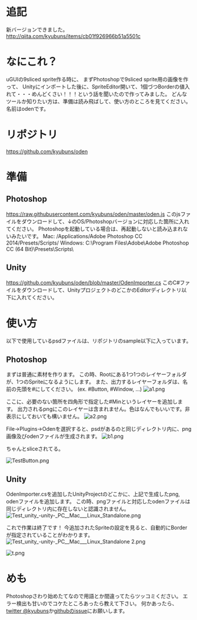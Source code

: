 # 追記

新バージョンできました。
http://qiita.com/kyubuns/items/cb01f926966b51a5501c

# なにこれ？

uGUIの9sliced sprite作る時に、
まずPhotoshopで9sliced sprite用の画像を作って、
Unityにインポートした後に、SpriteEditor開いて、1個づつBorderの値入れて・・・めんどくさい！！！という話を聞いたので作ってみました。
どんなツールか知りたい方は、準備は読み飛ばして、使い方のところを見てください。
名前はodenです。

# リポジトリ

https://github.com/kyubuns/oden

# 準備

## Photoshop

https://raw.githubusercontent.com/kyubuns/oden/master/oden.js
このjsファイルをダウンロードして、↓のOS/Photoshopバージョンに対応した箇所に入れてください。
Photoshopを起動している場合は、再起動しないと読み込まれないみたいです。
Mac: /Applications/Adobe Photoshop CC 2014/Presets/Scripts/
Windows: C:\Program Files\Adobe\Adobe Photoshop CC (64 Bit)\Presets\Scripts\

## Unity

https://github.com/kyubuns/oden/blob/master/OdenImporter.cs
このC#ファイルをダウンロードして、UnityプロジェクトのどこかのEditorディレクトリ以下に入れてください。

# 使い方

以下で使用しているpsdファイルは、リポジトリのsample以下に入っています。

## Photoshop

まずは普通に素材を作ります。
この時、Rootにある1つ1つのレイヤーフォルダが、1つのSpriteになるようにします。
また、出力するレイヤーフォルダは、名前の先頭を#にしてください。
(ex. #Button, #Window, ...)
![a1.png](https://qiita-image-store.s3.amazonaws.com/0/6459/c18ef76b-0ffd-7ed1-9706-af22b10ba473.png)

ここに、必要のない箇所を四角形で指定した#Minというレイヤーを追加します。
出力されるpngにこのレイヤーは含まれません。色はなんでもいいです。非表示にしておいても構いません。
![a2.png](https://qiita-image-store.s3.amazonaws.com/0/6459/6f55e5dd-eee8-991d-720a-2af8d784ed48.png)

File->Plugins->Odenを選択すると、psdがあるのと同じディレクトリ内に、png画像及びodenファイルが生成されます。
![b1.png](https://qiita-image-store.s3.amazonaws.com/0/6459/74e3cbe1-5832-563d-87aa-a9b9cce4483f.png)

ちゃんとsliceされてる。

![TestButton.png](https://qiita-image-store.s3.amazonaws.com/0/6459/4f201bf8-5531-6430-58eb-6350633a984c.png)

## Unity

OdenImporter.csを追加したUnityProjectのどこかに、上記で生成したpng, odenファイルを追加します。
この時、pngファイルと対応したodenファイルは同じディレクトリ内に存在しないと認識されません。
![Test_unity_-_unity_-_PC__Mac___Linux_Standalone.png](https://qiita-image-store.s3.amazonaws.com/0/6459/3739ccc0-b5bd-df54-84d1-d1d545a5bc0d.png)

これで作業は終了です！
今追加されたSpriteの設定を見ると、自動的にBorderが指定されていることがわかります。
![Test_unity_-_unity_-_PC__Mac___Linux_Standalone 2.png](https://qiita-image-store.s3.amazonaws.com/0/6459/53940c9a-0030-f371-3435-60974de3157a.png)

![t.png](https://qiita-image-store.s3.amazonaws.com/0/6459/8e1c6744-a295-e02e-efa5-c9120934eeff.png)

# めも

Photoshopさわり始めたてなので用語とか間違ってたらツッコミください。
エラー検出も甘いのでコケたところあったら教えて下さい。
何かあったら、[twitter @kyubuns](http://twitter.com/kyubuns)か[githubのissue](https://github.com/kyubuns/oden/issues)にお願いします。
